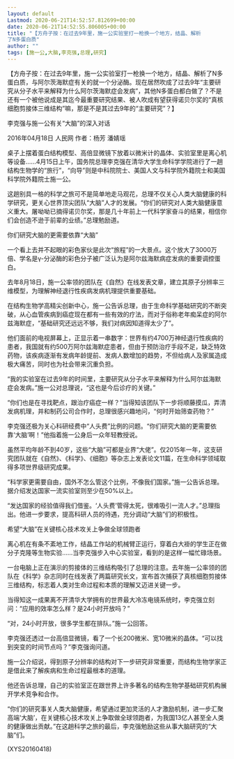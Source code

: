```yaml
---
layout: default
Lastmod: 2020-06-21T14:52:57.812699+00:00
date: 2020-06-21T14:52:55.806005+00:00
title: "【方舟子按：在过去9年里，施一公实验室打一枪换一个地方，结晶、解析
了N多蛋白质"
author: ""
tags: [施一公,大脑,李克强,总理,研究]
---
```


【方舟子按：在过去9年里，施一公实验室打一枪换一个地方，结晶、解析了N多蛋白质，与阿尔茨海默症有关的就一个分泌酶。现在居然吹成了过去9年“主要研究从分子水平来解释为什么阿尔茨海默症会发病”，其他N多蛋白都白做了？不是还有一个被他说成是其迄今最重要研究结果、被人吹成有望获得诺贝尔奖的“真核细胞剪接体三维结构”嘛，那是不是其过去9年的“主要研究”？】

李克强与施一公有关“大脑”的深入对话

2016年04月18日 人民网 作者：杨芳 潘婧瑶

桌子上摆着蛋白结构模型、高倍显微镜下放着以微米计的晶体、实验室里是离心机等设备……4月15日上午，国务院总理李克强在清华大学生命科学学院进行了一趟结构生物学的“旅行”，“向导”则是中科院院士、美国人文与科学院外籍院士和美国科学院外籍院士施一公。

这趟别具一格的科学之旅可不是简单地走马观花，总理不仅关心人类大脑健康的科学研究，更关心世界顶尖团队“大脑”人才的发展。“你们的研究对人类大脑健康意义重大。屠呦呦已摘得诺贝尔奖，那是几十年前上一代科学家奋斗的结果，相信你们会创造不逊于前辈的业绩。”总理勉励道。

你们研究大脑的更需要依靠“大脑”

一个看上去并不起眼的彩色家伙是此次“旅程”的一大景点。这个放大了3000万倍、学名是γ-分泌酶的彩色分子被广泛认为是阿尔兹海默病症发病的重要调控蛋白。

去年8月18日，施一公率领的团队在《自然》在线发表文章，建立其原子分辨率三维模型，为理解神经退行性疾病发病机理提供重要基础。

在结构生物学高精尖创新中心，施一公告诉总理，由于生命科学基础研究的不断突破，从心血管疾病到癌症现在都有一些有效的疗法，而对于俗称老年痴呆症的阿尔兹海默症，“基础研究还远远不够，我们对病因知道得太少了”。

他们面前的电视屏幕上，正显示着一串数字：世界有约4700万神经退行性疾病的患者，我国就有约500万阿尔兹海默症患者，但由于预防治疗手段不足，缺乏特效药物，该疾病逐渐有发病年龄提前、发病人数增加的趋势，不但给病人及家属造成极大痛苦，同时也为社会带来沉重负担。

“我的实验室在过去9年的时间里，主要研究从分子水平来解释为什么阿尔兹海默症会发病。”施一公对总理说，“这也是今后诊疗的关键。”

“你们也是在寻找靶点，跟治疗癌症一样？”当得知该团队下一步将顺藤摸瓜，弄清发病机理，并和制药公司合作时，总理很感兴趣地问，“何时开始筛查药物？”

李克强还极为关心科研经费中“人头费”比例的问题。“你们研究大脑的更需要依靠‘大脑’啊！”他指着施一公身后一众年轻教授说。

虽然平均年龄不到40岁，这些“大脑”可都是业界“大佬”。仅2015年一年，这支研究团队就在《自然》、《科学》、《细胞》等杂志上发表论文11篇，在生命科学领域取得多项世界级研究成果。

“科学家更需要自由，国外不怎么管这个比例，不像我们国家。”施一公告诉总理。据介绍发达国家一流实验室则至少在50%以上。

“发达国家的经验值得我们借鉴。‘人头费’管得太死，很难吸引一流人才。”总理指出。他进一步要求，提高科研人员的待遇，充分调动“大脑”们的积极性。

希望“大脑”在关键核心技术攻关上争做全球领跑者

离心机在有条不紊地工作，结晶工作站的机械臂正运行，穿着白大褂的学生正在做分子克隆等生物实验……当李克强步入中心实验室，看到的是这样一幅忙碌场景。

一台电脑上正在演示的剪接体的三维结构吸引了总理的注意。去年施一公率领的团队在《科学》杂志同时在线发表了两篇研究长文，宣布首次捕获了真核细胞剪接体三维结构，标志着人类对生命过程和本质的理解又迈进关键一步。

当得知这一成果离不开清华大学拥有的世界最大冷冻电镜系统时，李克强立刻问：“应用的效率怎么样？是24小时开放吗？”

“对，24小时开放，很多学生都在排队。”施一公回答。

李克强还透过一台高倍显微镜，看了一个长200微米、宽10微米的晶体。“可以找到突变的时间节点吗？”李克强询问道。

施一公介绍说，得到原子分辨率的结构对下一步研究非常重要，而结构生物学家正是借此来了解疾病和生命过程最根本的道理。

他还告诉总理，自己的实验室正在跟世界上许多著名的结构生物学基础研究机构展开学术竞争和合作。

“你们的研究事关人类大脑健康，希望通过更加灵活的人才激励机制，进一步汇聚高端‘大脑’，在关键核心技术攻关上争取做全球领跑者，为我国13亿人甚至全人类的健康做出贡献。”在这趟科学之旅的最后，李克强勉励这些从事大脑研究的“大脑”们。

(XYS20160418)

